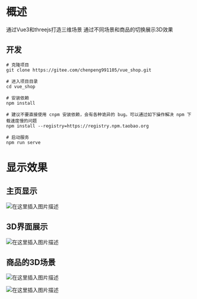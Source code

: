 

#  概述

通过Vue3和threejs打造三维场景 通过不同场景和商品的切换展示3D效果

## 开发

```
# 克隆项目
git clone https://gitee.com/chenpeng991105/vue_shop.git

# 进入项目目录
cd vue_shop

# 安装依赖
npm install

# 建议不要直接使用 cnpm 安装依赖，会有各种诡异的 bug。可以通过如下操作解决 npm 下载速度慢的问题
npm install --registry=https://registry.npm.taobao.org

# 启动服务
npm run serve
```

# 显示效果



## 主页显示

![在这里插入图片描述](https://img-blog.csdnimg.cn/0e19e724eaec4776b3578244209265db.png?x-oss-process=image/watermark,type_d3F5LXplbmhlaQ,shadow_50,text_Q1NETiBA5Yqq5Yqb55qEV2VsbGluZ3Rvbg==,size_20,color_FFFFFF,t_70,g_se,x_16)





## 3D界面展示



![在这里插入图片描述](https://img-blog.csdnimg.cn/e3f827a0f84e45a0b8d691ff5cad9545.png?x-oss-process=image/watermark,type_d3F5LXplbmhlaQ,shadow_50,text_Q1NETiBA5Yqq5Yqb55qEV2VsbGluZ3Rvbg==,size_20,color_FFFFFF,t_70,g_se,x_16)





## 商品的3D场景

![在这里插入图片描述](https://img-blog.csdnimg.cn/0473b0b732134f6a9fbf248e284fd814.png?x-oss-process=image/watermark,type_d3F5LXplbmhlaQ,shadow_50,text_Q1NETiBA5Yqq5Yqb55qEV2VsbGluZ3Rvbg==,size_20,color_FFFFFF,t_70,g_se,x_16)





![在这里插入图片描述](https://img-blog.csdnimg.cn/baecdddc832142e49b4de08f1fbd3cb0.png?x-oss-process=image/watermark,type_d3F5LXplbmhlaQ,shadow_50,text_Q1NETiBA5Yqq5Yqb55qEV2VsbGluZ3Rvbg==,size_20,color_FFFFFF,t_70,g_se,x_16)

